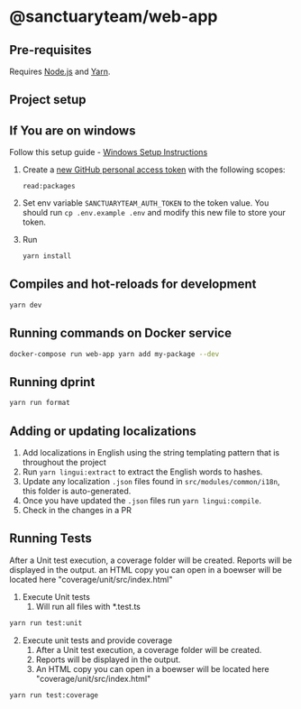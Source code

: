 # @sanctuaryteam/web-app

## Pre-requisites

Requires [Node.js](https://nodejs.org/en/) and [Yarn](https://yarnpkg.com/en/).

## Project setup

## If You are on windows
Follow this setup guide - [Windows Setup Instructions](https://github.com/SanctuaryTeam/.github/blob/main/profile/SETUP.md)


1. Create a [new GitHub personal access token](https://github.com/settings/tokens/new) with the following scopes:

    ```
    read:packages
    ```

2. Set env variable `SANCTUARYTEAM_AUTH_TOKEN` to the token value. You should run `cp .env.example .env` and modify this new file to store your token.

3. Run
    ```bash
    yarn install
    ```

## Compiles and hot-reloads for development

```bash
yarn dev
```

## Running commands on Docker service

```bash
docker-compose run web-app yarn add my-package --dev
```

## Running dprint

```bash
yarn run format
```
## Adding or updating localizations

1. Add localizations in English using the string templating pattern that is throughout the project
2. Run `yarn lingui:extract` to extract the English words to hashes.
3. Update any localization `.json` files found in `src/modules/common/i18n`, this folder is auto-generated.
4. Once you have updated the `.json` files run `yarn lingui:compile`.
5. Check in the changes in a PR

## Running Tests
After a Unit test execution, a coverage folder will be created. Reports will be displayed in the output.
an HTML copy you can open in a boewser will be located here "coverage/unit/src/index.html"
1. Execute Unit tests
   1. Will run all files with *.test.ts
```bash
yarn run test:unit
```
2. Execute unit tests and provide coverage
   1. After a Unit test execution, a coverage folder will be created.
   2. Reports will be displayed in the output.
   3. An HTML copy you can open in a boewser will be located here "coverage/unit/src/index.html"
```bash
yarn run test:coverage 
```
